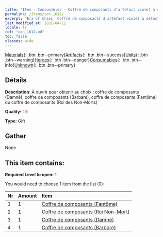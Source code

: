 ```yaml
---
title: "Item - Consumables - Coffre de composants d'artefact violet à sélectionner"
permalink: /Items/con_1612/
excerpt: "Era of Chaos  Coffre de composants d'artefact violet à sélectionner"
last_modified_at: 2021-04-11
locale: fr
ref: "con_1612.md"
toc: false
classes: wide
---
```

 [Materials](/fr/Items/){: .btn .btn--primary}[Artifacts](/fr/Items/Artifacts/){: .btn .btn--success}[Units](/fr/Items/Units/){: .btn .btn--warning}[Heroes](/fr/Items/Heroes/){: .btn .btn--danger}[Consumables](/fr/Items/Consumables/){: .btn .btn--info}[Unknown](/fr/Items/Unknown/){: .btn .btn--primary}

## Détails
 **Description:** À ouvrir pour obtenir au choix : coffre de composants (Damné), coffre de composants (Barbare), coffre de composants (Fantôme) ou coffre de composants (Roi des Non-Morts)

 **Quality:** <span style="color: #DA70D6">OK</span>

 **Type:** Gift

## Gather

  None

## This item contains:

 **Required Level to open:** 1

 You would need to choose 1 item from the list (0):

  | Nr | Amount |     Item    |
  |:---|:-------|:------------|
  | 1 | 1 | [Coffre de composants (Fantôme)](/fr/Items/con_1339/) | 
  | 2 | 1 | [Coffre de composants (Roi Non-Mort)](/fr/Items/con_1340/) | 
  | 3 | 1 | [Coffre de composants (Damné)](/fr/Items/con_1341/) | 
  | 4 | 1 | [Coffre de composants (Barbare)](/fr/Items/con_1342/) | 
